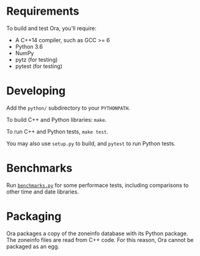# Requirements

To build and test Ora, you'll require:
- A C++14 compiler, such as GCC >= 6
- Python 3.6
- NumPy
- pytz (for testing)
- pytest (for testing)


# Developing

Add the `python/` subdirectory to your `PYTHONPATH`.

To build C++ and Python libraries: `make`.

To run C++ and Python tests, `make test`.

You may also use `setup.py` to build, and `pytest` to run Python tests.


# Benchmarks

Run [`benchmarks.py`](/benchmarks/benchmark.py) for some performace tests,
including comparisons to other time and date libraries.


# Packaging

Ora packages a copy of the zoneinfo database with its Python package.  The
zoneinfo files are read from C++ code.  For this reason, Ora cannot be packaged
as an egg.


